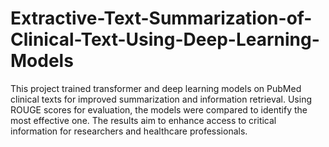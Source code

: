 # Extractive-Text-Summarization-of-Clinical-Text-Using-Deep-Learning-Models
This project trained transformer and deep learning models on PubMed clinical texts for improved summarization and information retrieval. Using ROUGE scores for evaluation, the models were compared to identify the most effective one. The results aim to enhance access to critical information for researchers and healthcare professionals.

